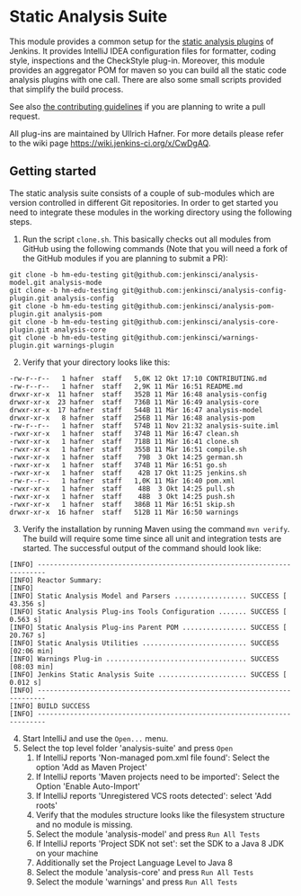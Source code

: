 Static Analysis Suite
=====================

This module provides a common setup for the 
[static analysis plugins](https://wiki.jenkins.io/display/JENKINS/Static+Code+Analysis+Plug-ins) of Jenkins. 
It provides IntelliJ IDEA configuration files for formatter, coding style, inspections and the CheckStyle plug-in. 
Moreover, this module provides an aggregator POM for maven so you can build all the static code analysis plugins
with one call. There are also some small scripts provided that simplify the build process.

See also [the contributing guidelines](CONTRIBUTING.md) if you are planning to write a pull request.
 
All plug-ins are maintained by Ullrich Hafner. For more details please refer to the wiki
page https://wiki.jenkins-ci.org/x/CwDgAQ.

## Getting started

The static analysis suite consists of a couple of sub-modules which are version controlled in different Git
repositories. In order to get started you need to integrate these modules in the working directory using the 
following steps.

1. Run the script `clone.sh`. This basically checks out all modules from GitHub using the following commands 
(Note that you will need a fork of the GitHub modules if you are planning to submit a PR):
```
git clone -b hm-edu-testing git@github.com:jenkinsci/analysis-model.git analysis-mode
git clone -b hm-edu-testing git@github.com:jenkinsci/analysis-config-plugin.git analysis-config
git clone -b hm-edu-testing git@github.com:jenkinsci/analysis-pom-plugin.git analysis-pom
git clone -b hm-edu-testing git@github.com:jenkinsci/analysis-core-plugin.git analysis-core
git clone -b hm-edu-testing git@github.com:jenkinsci/warnings-plugin.git warnings-plugin
```
2. Verify that your directory looks like this:
```
-rw-r--r--   1 hafner  staff   5,0K 12 Okt 17:10 CONTRIBUTING.md
-rw-r--r--   1 hafner  staff   2,9K 11 Mär 16:51 README.md
drwxr-xr-x  11 hafner  staff   352B 11 Mär 16:48 analysis-config
drwxr-xr-x  23 hafner  staff   736B 11 Mär 16:49 analysis-core
drwxr-xr-x  17 hafner  staff   544B 11 Mär 16:47 analysis-model
drwxr-xr-x   8 hafner  staff   256B 11 Mär 16:48 analysis-pom
-rw-r--r--   1 hafner  staff   574B 11 Nov 21:32 analysis-suite.iml
-rwxr-xr-x   1 hafner  staff   374B 11 Mär 16:47 clean.sh
-rwxr-xr-x   1 hafner  staff   718B 11 Mär 16:41 clone.sh
-rwxr-xr-x   1 hafner  staff   355B 11 Mär 16:51 compile.sh
-rwxr-xr-x   1 hafner  staff    79B  3 Okt 14:25 german.sh
-rwxr-xr-x   1 hafner  staff   374B 11 Mär 16:51 go.sh
-rwxr-xr-x   1 hafner  staff    42B 17 Okt 11:25 jenkins.sh
-rw-r--r--   1 hafner  staff   1,0K 11 Mär 16:40 pom.xml
-rwxr-xr-x   1 hafner  staff    48B  3 Okt 14:25 pull.sh
-rwxr-xr-x   1 hafner  staff    48B  3 Okt 14:25 push.sh
-rwxr-xr-x   1 hafner  staff   386B 11 Mär 16:51 skip.sh
drwxr-xr-x  16 hafner  staff   512B 11 Mär 16:50 warnings
```
3. Verify the installation by running Maven using the command `mvn verify`. The build will require some time since 
all unit and integration tests are started. The successful output of the command should look like:
```
[INFO] ------------------------------------------------------------------------
[INFO] Reactor Summary:
[INFO] 
[INFO] Static Analysis Model and Parsers .................. SUCCESS [ 43.356 s]
[INFO] Static Analysis Plug-ins Tools Configuration ....... SUCCESS [  0.563 s]
[INFO] Static Analysis Plug-ins Parent POM ................ SUCCESS [ 20.767 s]
[INFO] Static Analysis Utilities .......................... SUCCESS [02:06 min]
[INFO] Warnings Plug-in ................................... SUCCESS [08:03 min]
[INFO] Jenkins Static Analysis Suite ...................... SUCCESS [  0.012 s]
[INFO] ------------------------------------------------------------------------
[INFO] BUILD SUCCESS
[INFO] ------------------------------------------------------------------------
```
4. Start IntelliJ and use the `Open...` menu.
5. Select the top level folder 'analysis-suite' and press `Open`
    1. If IntelliJ reports 'Non-managed pom.xml file found': Select the option 'Add as Maven Project'
    2. If IntelliJ reports 'Maven projects need to be imported': Select the Option 'Enable Auto-Import'
    3. If IntelliJ reports 'Unregistered VCS roots detected': select 'Add roots'
    4. Verify that the modules structure looks like the filesystem structure and no module is missing.
    5. Select the module 'analysis-model' and press `Run All Tests`
    6. If IntelliJ reports 'Project SDK not set': set the SDK to a Java 8 JDK on your machine
    7. Additionally set the Project Language Level to Java 8
    8. Select the module 'analysis-core' and press `Run All Tests`
    9. Select the module 'warnings' and press `Run All Tests`
